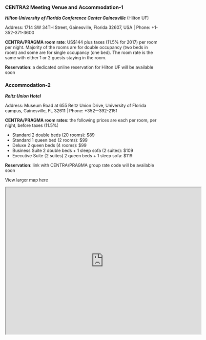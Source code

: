 
### CENTRA2 Meeting Venue and Accommodation-1

<strong><i> Hilton University of Florida Conference Center Gainesville</i></strong> (Hilton UF) <br />

Address: 1714 SW 34TH Street, Gainesville, Florida 32607, USA | Phone: +1-352-371-3600

<strong> CENTRA/PRAGMA room rate</strong>: US$144 plus taxes (11.5% for 2017) per room per night. Majority of the rooms are for double occupancy (two beds in room) and some are for single occupancy (one bed). The room rate is the same with either 1 or 2 guests staying in the room. 

<strong>Reservation</strong>: a dedicated online reservation for Hilton UF will be available soon

### Accommodation-2

<strong><i> Reitz Union Hotel</i></strong>

Address: Museum Road at 655 Reitz Union Drive, University of Florida campus, Gainesville, FL 32611 | Phone: +352--392-2151

<strong>CENTRA/PRAGMA room rates</strong>: the following prices are each per room, per night, before taxes (11.5%)
* Standard 2 double beds (20 rooms): $89 
* Standard 1 queen bed (2 rooms): $99
* Deluxe 2 queen beds (4 rooms): $99
* Business Suite 2 double beds + 1 sleep sofa (2 suites): $109
* Executive Suite (2 suites) 2 queen beds + 1 sleep sofa: $119

<strong>Reservation</strong>: link with CENTRA/PRAGMA group rate code will be available soon

<a href="https://goo.gl/AjSyvS" target="_blank">View larger map here</a>
<iframe src="https://www.google.com/maps/d/embed?mid=1y8tewMB7Ku4CbS0yLdHUf7iQ4JU" width="640" height="480"></iframe>

